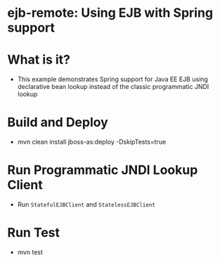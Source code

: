 # ejb-remote: Using EJB with Spring support

# What is it?
* This example demonstrates Spring support for Java EE EJB using declarative bean lookup instead of the classic programmatic JNDI lookup

# Build and Deploy
* mvn clean install jboss-as:deploy -DskipTests=true

# Run Programmatic JNDI Lookup Client
* Run `StatefulEJBClient` and `StatelessEJBClient`

# Run Test
* mvn test